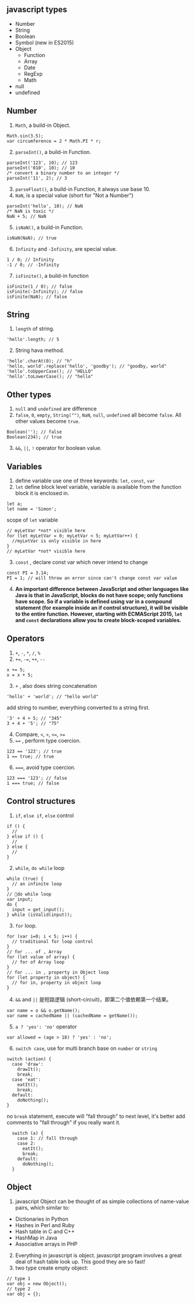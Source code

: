 ## javascript types
* Number
* String
* Boolean
* Symbol (new in ES2015)
* Object  
  * Function
  * Array
  * Date
  * RegExp
  * Math
* null
* undefined

## Number
1. `Math`, a build-in Object.
```
Math.sin(3.5);
var circumference = 2 * Math.PI * r;
```
2. `parseInt()`, a build-in Function.
```
parseInt('123', 10); // 123
parseInt('010', 10); // 10
/* convert a binary number to an integer */
parseInt('11', 2); // 3
```
3. `parseFloat()`, a build-in Function, it always use base 10.
4. `NaN`, is a special value (short for "Not a Number")
```
parseInt('hello', 10); // NaN
/* NaN is toxic */
NaN + 5; // NaN
```
5. `isNaN()`, a build-in Function.
```
isNaN(NaN); // true
```
6. `Infinity` and `-Infinity`, are special value.
```
1 / 0; // Infinity
-1 / 0; // -Infinity
```
7. `isFinite()`, a build-in function
```
isFinite(1 / 0); // false
isFinite(-Infinity); // false
isFinite(NaN); // false
```

## String
1. `length` of string.
```
'hello'.length; // 5
```
2. String hava method.
```
'hello'.charAt(0); // "h"
'hello, world'.replace('hello', 'goodby'); // "goodby, world"
'hello'.toUpperCase(); // "HELLO"
'hello'.toLowerCase(); // "hello"
```

## Other types
1. `null` and `undefined` are difference
2. `false`, `0`, `empty`, `String("")`, `NaN`, `null`, `undefined` all become `false`. All other values become `true`.
```
Boolean(''); // false
Boolean(234); // true
```
3. `&&`, `||`, `!` operator for boolean value.

## Variables
1. define variable use one of three keywords: `let`, `const`, `var`
2. `let` define block level variable, variable is available from the function block it is enclosed in.
```
let a;
let name = 'Simon';
```
scope of `let` variable
```
// myLetVar *not* visible here
for (let myLetVar = 0; myLetVar < 5; myLetVar++) {
  //myLetVar is only visible in here
}
// myLetVar *not* visible here
```
3. `const` , declare const var which never intend to change
```
const PI = 3.14; 
PI = 1; // will throw an error since can't change const var value
```
4. **An important difference between JavaScript and other languages like Java is that in JavaScript, blocks do not have scope; only functions have scope. So if a variable is defined using var in a compound statement (for example inside an if control structure), it will be visible to the entire function. However, starting with ECMAScript 2015, `let` and `const` declarations allow you to create block-scoped variables.**

## Operators
1. `+`, `-`, `*`, `/`, `%`
2. `+=`, `-=`, `++`, `--`
```
x += 5;
x = x + 5;
```
3. `+` , also does string concatenation  
```
'hello' + 'world'; // "hello world"
```
add string to number, everything converted to a string first.  
```
'3' + 4 + 5; // "345"
3 + 4 + '5'; // "75"
```
4. Compare, `<`, `>`, `<=`, `>=`
5. `==` , perform type coercion.
```
123 == '123'; // true
1 == true; // true
```
6. `===`, avoid type coercion.
```
123 === '123'; // false
1 === true; // false
```

## Control structures
1. `if`, `else if`, `else` control  
```
if () {
  //
} else if () {
  // 
} else {
  //
}
```
2. `while`, `do while` loop
```
while (true) {
  // an infinite loop
}
// do while loop
var input;
do {
  input = get_input();
} while (isValid(input));
```  
3. `for` loop.
```
for (var i=0; i < 5; i++) {
  // traditional for loop control
}
// for ... of , Array
for (let value of array) {
  // for of Array loop 
}
// for ... in , property in Object loop
for (let property in object) {
  // for in, property in object loop
}
```
4. `&&` and `||` 是短路逻辑 (short-circuit)，即第二个值依赖第一个结果。
```
var name = o && o.getName();
var name = cachedName || (cachedName = getName());
```
5. `a ? 'yes': 'no'` operator
```
var allowed = (age > 18) ? 'yes' : 'no';
```
6. `switch case`, use for multi branch base on `number` or `string`
```
switch (action) {
  case 'draw':
    drawIt();
    break;
  case 'eat':
    eatIt();
    break;
  default:
    doNothing();
}
```
no `break` statement, execute will "fall through" to next level, it's better add comments to "fall through" if you really want it.
```
  switch (a) {
    case 1: // fall through
    case 2:
      eatIt();
      break;
    default:
      doNothing();
  }
```

## Object
1. javascript Object can be thought of as simple collections of name-value pairs, which similar to:
  * Dictionaries in Python
  * Hashes in Perl and Ruby
  * Hash table in C and C++
  * HashMap in Java
  * Associative arrays in PHP  
2. Everything in javascript is object. javascript program involves a great deal of hash table look up. This good they are so fast!
3. two type create empty object:
```
// type 1
var obj = new Object();
// type 2
var obj = {};
```
  
